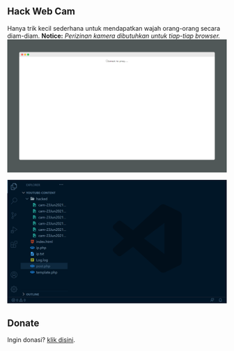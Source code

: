 ## Hack Web Cam
Hanya trik kecil sederhana untuk mendapatkan wajah orang-orang secara diam-diam.
**Notice:** *Perizinan kamera dibutuhkan untuk tiap-tiap browser.*
![preview](https://github.com/IhsanDevs/hack-web-cam/raw/main/preview-browser.png)

![success](https://github.com/IhsanDevs/hack-web-cam/raw/main/hacked.PNG)

## Donate
Ingin donasi? [klik disini](https://trakteer.id/ihsan.devs).
